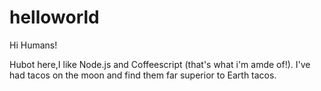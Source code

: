# helloworld

Hi Humans!

Hubot here,I like Node.js and Coffeescript (that's what i'm amde of!).
I've had tacos on the moon and find them far superior to Earth tacos.
